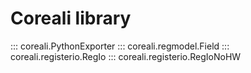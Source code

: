 # Coreali library

::: coreali.PythonExporter
::: coreali.regmodel.Field
::: coreali.registerio.RegIo
::: coreali.registerio.RegIoNoHW
